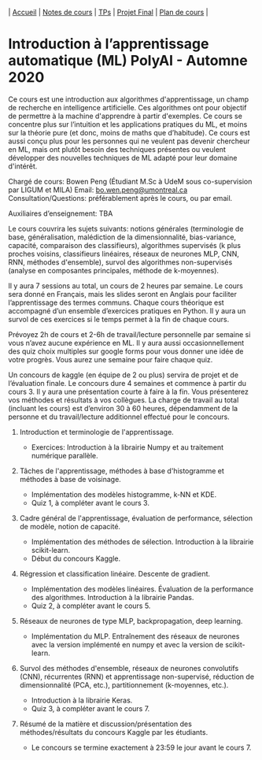 | [Accueil](index.md) | [Notes de cours](notes-de-cours.md) | [TPs](travaux-pratiques.md) | [Projet Final](projet-final.md) | [Plan de cours](plan-de-cours.md) |

# Introduction à l’apprentissage automatique (ML) PolyAI - Automne 2020

Ce cours est une introduction aux algorithmes d'apprentissage, un champ de recherche en intelligence artificielle. Ces algorithmes ont pour objectif de permettre à la machine d'apprendre à partir d'exemples. Ce cours se concentre plus sur l’intuition et les applications pratiques du ML, et moins sur la théorie pure (et donc, moins de maths que d’habitude). Ce cours est aussi conçu plus pour les personnes qui ne veulent pas devenir chercheur en ML, mais ont plutôt besoin des techniques présentes ou veulent développer des nouvelles techniques de ML adapté pour leur domaine d'intérêt.

Chargé de cours: Bowen Peng (Étudiant M.Sc à UdeM sous co-supervision par LIGUM et MILA)
Email: bo.wen.peng@umontreal.ca
Consultation/Questions: préférablement après le cours, ou par email.

Auxiliaires d’enseignement: TBA

Le cours couvrira les sujets suivants: notions générales (terminologie de base, généralisation, malédiction de la dimensionnalité, bias-variance, capacité, comparaison des classifieurs), algorithmes supervisés (k plus proches voisins, classifieurs linéaires, réseaux de neurones MLP, CNN, RNN, méthodes d'ensemble), survol des algorithmes non-supervisés (analyse en composantes principales, méthode de k-moyennes).

Il y aura 7 sessions au total, un cours de 2 heures par semaine. Le cours sera donné en Français, mais les slides seront en Anglais pour faciliter l’apprentissage des termes communs. Chaque cours théorique est accompagné d’un ensemble d’exercices pratiques en Python. Il y aura un survol de ces exercices si le temps permet à la fin de chaque cours.

Prévoyez 2h de cours et 2-6h de travail/lecture personnelle par semaine si vous n’avez aucune expérience en ML. Il y aura aussi occasionnellement des quiz choix multiples sur google forms pour vous donner une idée de votre progrès. Vous aurez une semaine pour faire chaque quiz.

Un concours de kaggle (en équipe de 2 ou plus) servira de projet et de l’évaluation finale. Le concours dure 4 semaines et commence à partir du cours 3. Il y aura une présentation courte à faire à la fin. Vous présenterez vos méthodes et résultats à vos collègues.
La charge de travail au total (incluant les cours) est d’environ 30 à 60 heures, dépendamment de la personne et du travail/lecture additionnel effectué pour le concours.


1. Introduction et terminologie de l'apprentissage.
    - Exercices: Introduction à la librairie Numpy et au traitement numérique parallèle.


2. Tâches de l'apprentissage, méthodes à base d'histogramme et méthodes à base de voisinage.
    - Implémentation des modèles histogramme, k-NN et KDE.
    - Quiz 1, à compléter avant le cours 3.


3. Cadre général de l'apprentissage, évaluation de performance, sélection de modèle, notion de capacité.
    - Implémentation des méthodes de sélection. Introduction à la librairie scikit-learn.
    - Début du concours Kaggle.


4. Régression et classification linéaire. Descente de gradient.
    - Implémentation des modèles linéaires. Évaluation de la performance des algorithmes. Introduction à la librairie Pandas.
    - Quiz 2, à compléter avant le cours 5.


5. Réseaux de neurones de type MLP, backpropagation, deep learning.
    - Implémentation du MLP. Entraînement des réseaux de neurones avec la version implémenté en numpy et avec la version de scikit-learn.


6. Survol des méthodes d'ensemble, réseaux de neurones convolutifs (CNN), récurrentes (RNN) et apprentissage non-supervisé, réduction de dimensionnalité (PCA, etc.), partitionnement (k-moyennes, etc.).
    - Introduction à la librairie Keras.
    - Quiz 3, à compléter avant le cours 7.


7. Résumé de la matière et discussion/présentation des méthodes/résultats du concours Kaggle par les étudiants.
    - Le concours se termine exactement à 23:59 le jour avant le cours 7.